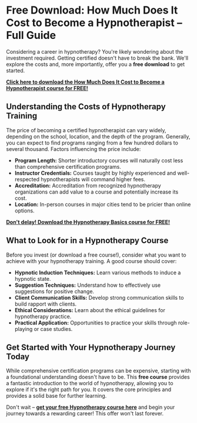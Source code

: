 # Free Download: How Much Does It Cost to Become a Hypnotherapist – Full Guide

Considering a career in hypnotherapy? You're likely wondering about the investment required. Getting certified doesn't have to break the bank. We'll explore the costs and, more importantly, offer you a **free download** to get started.

[**Click here to download the How Much Does It Cost to Become a Hypnotherapist course for FREE!**](https://udemywork.com/how-much-does-it-cost-to-become-a-hypnotherapist)

## Understanding the Costs of Hypnotherapy Training

The price of becoming a certified hypnotherapist can vary widely, depending on the school, location, and the depth of the program. Generally, you can expect to find programs ranging from a few hundred dollars to several thousand. Factors influencing the price include:

*   **Program Length:** Shorter introductory courses will naturally cost less than comprehensive certification programs.
*   **Instructor Credentials:** Courses taught by highly experienced and well-respected hypnotherapists will command higher fees.
*   **Accreditation:** Accreditation from recognized hypnotherapy organizations can add value to a course and potentially increase its cost.
*   **Location:** In-person courses in major cities tend to be pricier than online options.

[**Don't delay! Download the Hypnotherapy Basics course for FREE!**](https://udemywork.com/how-much-does-it-cost-to-become-a-hypnotherapist)

## What to Look for in a Hypnotherapy Course

Before you invest (or download a free course!), consider what you want to achieve with your hypnotherapy training. A good course should cover:

*   **Hypnotic Induction Techniques:** Learn various methods to induce a hypnotic state.
*   **Suggestion Techniques:** Understand how to effectively use suggestions for positive change.
*   **Client Communication Skills:** Develop strong communication skills to build rapport with clients.
*   **Ethical Considerations:** Learn about the ethical guidelines for hypnotherapy practice.
*   **Practical Application:** Opportunities to practice your skills through role-playing or case studies.

## Get Started with Your Hypnotherapy Journey Today

While comprehensive certification programs can be expensive, starting with a foundational understanding doesn't have to be. This **free course** provides a fantastic introduction to the world of hypnotherapy, allowing you to explore if it's the right path for you. It covers the core principles and provides a solid base for further learning.

Don't wait – **[get your free Hypnotherapy course here](https://udemywork.com/how-much-does-it-cost-to-become-a-hypnotherapist)** and begin your journey towards a rewarding career! This offer won't last forever.
